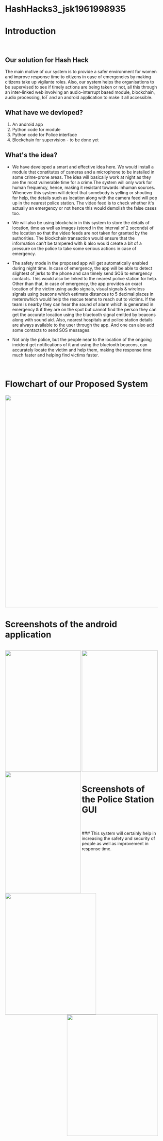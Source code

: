 # HashHacks3_jsk1961998935
# Introduction
<br>

## Our solution for Hash Hack

The main motive of our system is to provide a safer environment for women and improve response time to citizens in case of emergencies by making citizens take up vigilante roles. Also, our system helps the organisations to be supervised to see if timely actions are being taken or not, all this through an inter-linked web involving an audio-interrupt based module, blockchain, audio processing, IoT and an android application to make it all accessible.

## What have we devloped?
1. An android app
2. Python code for module
3. Python code for Police interface
4. Blockchain for supervision - to be done yet

## What's the idea?
+ We have developed a smart and effective idea here. We would install a module that constitutes of  cameras and a microphone to be installed in some crime-prone areas. The idea will basically work at night as they are the most vulnerable time for a crime.The system will only work for human frequency, hence, making it resistant towards inhuman sources. Whenever this system will detect that somebody is yelling or shouting for help, the details such as location along with the camera feed will pop up in the nearest police station. The video feed is to check whether it's actually an emergency or not hence this would demolish the false cases too. 

+ We will also be using blockchain in this system to store the details of location, time as well as images (stored in the interval of 2 seconds) of the location so that the video feeds are not taken for granted by the authorities. The blockchain transaction would ensure that the information can't be tampered with & also would create a bit of a pressure on the police to take some serious actions in case of emergency.
+ The safety mode in the proposed app will get automatically enabled during night time. In case of emergency, the app will be able to detect slightest of jerks to the phone and can timely send SOS to emergency contacts. This would also be linked to the nearest police station for help. Other than that, in case of emergency, the app provides an exact location of the victim using audio signals, visual signals & wireless signals using beacons which estimate distances to 5 decimal places in meterswhich would help the rescue teams to reach out to victims. If the team is nearby they can hear the sound of alarm which is generated in emergency & if they are on the spot but cannot find the person they can get the accurate location using the bluetooth signal emitted by beacons along with sound aid. Also, nearest hospitals and police station details are always available to the user through the app. And one can also add some contacts to send SOS messages.
+ Not only the police, but the people near to the location of the ongoing incident get notifications of it and using the bluetooth beacons, can accurately locate the victim and help them, making the response time much faster and helping find victims faster.
<br>

# Flowchart of our Proposed System
<img src="https://github.com/DivyanshMalhotra/HashHacks3_jsk1961998935/blob/master/Screenshots/Flowchart.jpeg" height="700" width="900" >
<br>

# Screenshots of the android application
<br>

<img src="https://github.com/DivyanshMalhotra/HashHacks3_jsk1961998935/blob/master/Screenshots/Screenshot_2018-10-27-01-43-07-544_com.jskgmail.lifesaver.png" align="left" height="400" width="250" >
<img src="https://github.com/DivyanshMalhotra/HashHacks3_jsk1961998935/blob/master/Screenshots/Screenshot_2018-10-27-01-43-12-011_com.jskgmail.lifesaver.png" align="left" height="400" width="250" >
<img src="https://github.com/DivyanshMalhotra/HashHacks3_jsk1961998935/blob/master/Screenshots/Screenshot_2018-10-27-01-43-39-281_com.jskgmail.lifesaver.png" height="400" width="250" >
<br>

# Screenshots of the Police Station GUI
<br>

<img src="https://github.com/DivyanshMalhotra/HashHacks3_jsk1961998935/blob/master/Screenshots/Cameracapture.jpeg" align="left" height="400" width="300" >
<img src="https://github.com/DivyanshMalhotra/HashHacks3_jsk1961998935/blob/master/Screenshots/Spectogram.jpeg" align="right" height="400" width="300" >
<br>
### This system will certainly help in increasing the safety and security of people as well as improvement in response time. 
